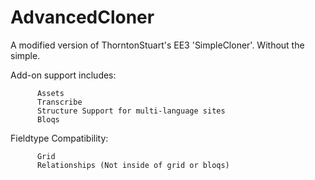 # AdvancedCloner
A modified version of ThorntonStuart's EE3 'SimpleCloner'. Without the simple.

Add-on support includes:
          
          Assets
          Transcribe
          Structure Support for multi-language sites
          Bloqs
Fieldtype Compatibility:
  
          Grid
          Relationships (Not inside of grid or bloqs)
